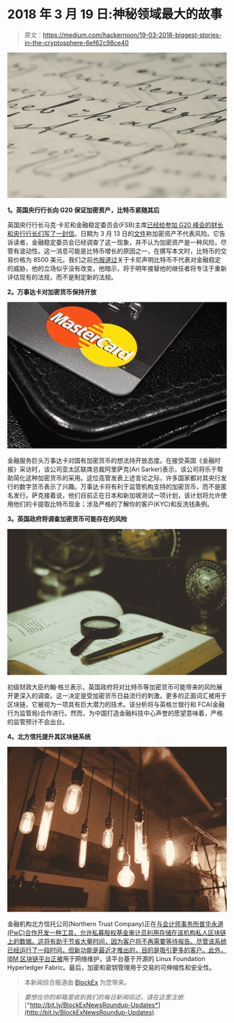 # 2018 年 3 月 19 日:神秘领域最大的故事

> 原文：<https://medium.com/hackernoon/19-03-2018-biggest-stories-in-the-cryptosphere-6ef62c98ce40>

![](img/293b0c24571f6ed8c7838155c7cc3c47.png)

**1。英国央行行长向 G20 保证加密资产，比特币紧随其后**

英国央行行长马克·卡尼和金融稳定委员会(FSB)主席[已经给参加 G20 峰会的财长和央行行长们写了一封信](https://www.reuters.com/article/us-g20-regulations-carney/g20-watchdog-focuses-on-rules-review-holds-fire-on-cryptocurrencies-idUSKBN1GU0SF)。日期为 3 月 13 日的[文件](http://www.fsb.org/wp-content/uploads/P180318.pdf)称加密资产不代表风险。它告诉读者，金融稳定委员会已经调查了这一现象，并不认为加密资产是一种风险，尽管有波动性。这一消息可能是比特币增长的原因之一，在撰写本文时，比特币的交易价格为 8500 美元。我们之前[也报道过](/@BlockEx/21-12-2017-biggest-stories-in-the-cryptosphere-18b9f66e1211)关于卡尼声明比特币不代表对金融稳定的威胁，他的立场似乎没有改变。他暗示，将于明年接替他的继任者将专注于重新评估现有的法规，而不是制定新的法规。

**2。万事达卡对加密货币保持开放**

![](img/4ece2d9871f111bc1b543fb83e03449e.png)

金融服务巨头万事达卡对国有加密货币的想法持开放态度。在接受英国《金融时报》采访时，该公司亚太区联席总裁阿里萨克(Ari Sarker)表示，该公司将乐于帮助简化这种加密货币的采用。这位高管发表上述言论之际，许多国家都对其央行发行的数字货币表示了兴趣。万事达卡将有利于监管机构支持的加密货币，而不是匿名发行。萨克接着说，他们目前正在日本和新加坡测试一项计划，该计划将允许使用他们的卡提取比特币现金；涉及严格的了解你的客户(KYC)和反洗钱条例。

**3。英国政府将调查加密货币可能存在的风险**

![](img/1bfc49495f54ffec70c7c12a1efd865d.png)

初级财政大臣约翰·格兰表示，英国政府将对比特币等加密货币可能带来的风险展开更深入的调查。这一决定是受加密货币日益流行的刺激。更多的正面词汇被用于区块链，它被视为一项具有巨大潜力的技术。该分析将与英格兰银行和 FCA(金融行为监管局)合作进行。然而，为中国打造金融科技中心声誉的愿望意味着，严格的监管预计不会出台。

**4。北方信托提升其区块链系统**

![](img/30a247c959820e04c2a39f170d76170b.png)

金融机构北方信托公司(Northern Trust Company)正在[与会计师事务所普华永道(PwC)合作开发一种工具，允许私募股权基金审计员利用存储在该机构私人区块链上的数据。这将有助于节省大量时间，因为客户将不再需要等待报告。尽管该系统已经运行了一段时间，但新功能是最近才推出的，目的是吸引更多的客户。此外，IBM 区块链平台](https://www.coindesk.com/northern-trust-and-pwc-launch-instant-blockchain-audits/)[正被](https://coinjournal.net/northern-trust-pwc-blockchain/)用于网络维护，该平台基于开源的 Linux Foundation Hyperledger Fabric。最后，加密和密钥管理用于交易的可伸缩性和安全性。

> 本新闻综合报道由 [BlockEx](http://bit.ly/BlockEx_) 为您带来。

> *要想在你的邮箱里收到我们的每日新闻综述，请在这里注册:*[*http://bit.ly/BlockExNewsRoundup-Updates*](http://bit.ly/BlockExNewsRoundup-Updates)